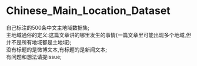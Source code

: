 # Chinese_Main_Location_Dataset
自己标注的500条中文主地域数据集;    
主地域通俗的定义:这篇文章讲的哪里发生的事情(一篇文章里可能出现多个地域,但并不是所有地域都是主地域);     
没有标题的是微博文本,有标题的是新闻文本;   
有问题和想法请提issue;   


